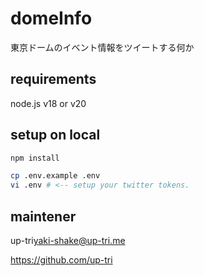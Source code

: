 # domeInfo

東京ドームのイベント情報をツイートする何か

## requirements

node.js v18 or v20

## setup on local

```zsh
npm install

cp .env.example .env
vi .env # <-- setup your twitter tokens.
```

## maintener

up-tri<yaki-shake@up-tri.me>

https://github.com/up-tri
